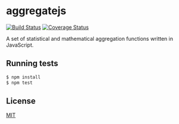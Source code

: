 # aggregatejs

[![Build Status](https://travis-ci.org/yefremov/aggregatejs.svg?branch=master)](https://travis-ci.org/yefremov/aggregatejs)
[![Coverage Status](https://coveralls.io/repos/github/yefremov/aggregatejs/badge.svg?branch=master)](https://coveralls.io/github/yefremov/aggregatejs?branch=master)

A set of statistical and mathematical aggregation functions written in JavaScript.

## Running tests

```bash
$ npm install
$ npm test
```

## License

[MIT](LICENSE)
